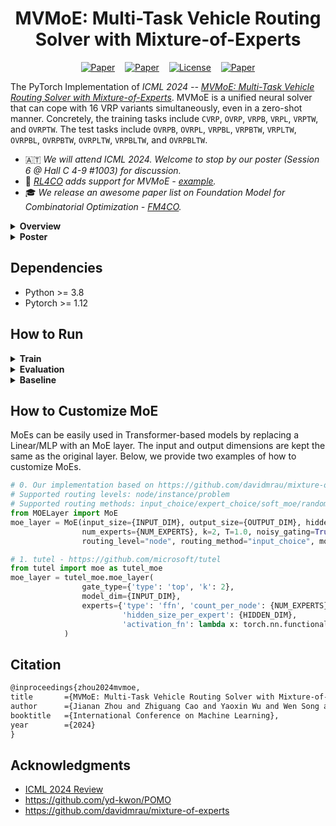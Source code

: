 <h1 align="center"> MVMoE: Multi-Task Vehicle Routing Solver with Mixture-of-Experts </h1>

<p align="center">
      <a href="https://openreview.net/forum?id=lsQnneYa8p"><img src="https://img.shields.io/static/v1?label=OpenReview&message=Forum&color=green&style=flat-square" alt="Paper"></a>&nbsp;&nbsp;&nbsp;&nbsp;<a href="https://arxiv.org/pdf/2405.01029"><img src="https://img.shields.io/static/v1?label=arXiv&message=PDF&color=yellow&style=flat-square" alt="Paper"></a>&nbsp;&nbsp;&nbsp;&nbsp;<a href=""><img alt="License" src="https://img.shields.io/static/v1?label=ICML'24&message=Vienna&color=9cf&style=flat-square"></a>&nbsp;&nbsp;&nbsp;&nbsp;<a href="https://github.com/RoyalSkye/Routing-MVMoE/blob/main/LICENSE"><img src="https://img.shields.io/static/v1?label=License&message=MIT&color=orange&style=flat-square" alt="Paper"></a>
  </p>

The PyTorch Implementation of *ICML 2024 -- [MVMoE: Multi-Task Vehicle Routing Solver with Mixture-of-Experts](https://arxiv.org/pdf/2405.01029)*. MVMoE is a unified neural solver that can cope with 16 VRP variants simultaneously, even in a zero-shot manner. Concretely, the training tasks include `CVRP`, `OVRP`, `VRPB`, `VRPL`, `VRPTW`, and `OVRPTW`. The test tasks include `OVRPB`, `OVRPL`, `VRPBL`, `VRPBTW`, `VRPLTW`, `OVRPBL`, `OVRPBTW`, `OVRPLTW`, `VRPBLTW`, and `OVRPBLTW`. 

* 🇦🇹 *We will attend ICML 2024. Welcome to stop by our poster (Session 6 @ Hall C 4-9 #1003) for discussion.*
* 🚀 *[RL4CO](https://github.com/ai4co/rl4co) adds support for MVMoE - [example](https://github.com/ai4co/rl4co/blob/main/examples/other/1-mtvrp.ipynb).*
* 🎓 *We release an awesome paper list on Foundation Model for Combinatorial Optimization - [FM4CO](https://github.com/ai4co/awesome-fm4co).*

<details>
    <summary><strong>Overview</strong></summary>
<p align="center"><img src="./assets/mvmoe.png" width=95%></p>
</details>

<details>
    <summary><strong>Poster</strong></summary>
<p align="center"><img src="./assets/Poster_ICML24.png" width=95%></p>
</details>

## Dependencies

* Python >= 3.8
* Pytorch >= 1.12

## How to Run

<details>
    <summary><strong>Train</strong></summary>


```shell
# Default: --problem_size=100 --pomo_size=100 --gpu_id=0
# 0. POMO
python train.py --problem={PROBLEM} --model_type=SINGLE

# 1. POMO-MTL
python train.py --problem=Train_ALL --model_type=MTL

# 2. MVMoE/4E 
python train.py --problem=Train_ALL --model_type=MOE --num_experts=4 --routing_level=node --routing_method=input_choice

# 3. MVMoE/4E-L
python train.py --problem=Train_ALL --model_type=MOE_LIGHT --num_experts=4 --routing_level=node --routing_method=input_choice
```

</details>

<details>
    <summary><strong>Evaluation</strong></summary>


```shell
# 0. POMO
python test.py --problem={PROBLEM} --model_type=SINGLE --checkpoint={MODEL_PATH}

# 1. POMO-MTL
python test.py --problem=ALL --model_type=MTL --checkpoint={MODEL_PATH}

# 2. MVMoE/4E
python test.py --problem=ALL --model_type=MOE --num_experts=4 --routing_level=node --routing_method=input_choice --checkpoint={MODEL_PATH}

# 3. MVMoE/4E-L
python test.py --problem=ALL --model_type=MOE_LIGHT --num_experts=4 --routing_level=node --routing_method=input_choice --checkpoint={MODEL_PATH}

# 4. Evaluation on CVRPLIB
python test.py --problem=CVRP --model_type={MODEL_TYPE} --checkpoint={MODEL_PATH} --test_set_path=../data/CVRP-LIB
```

</details>

<details>
    <summary><strong>Baseline</strong></summary>


```shell
# 0. LKH3 - Support for ["CVRP", "OVRP", "VRPL", "VRPTW"]
python LKH_baseline.py --problem={PROBLEM} --datasets={DATASET_PATH} -n=1000 --cpus=32 -runs=1 -max_trials=10000

# 1. HGS - Support for ["CVRP", "VRPTW"]
python HGS_baseline.py --problem={PROBLEM} --datasets={DATASET_PATH} -n=1000 --cpus=32 -max_iteration=20000

# 2. OR-Tools - Support for all 16 VRP variants
python OR-Tools_baseline.py --problem={PROBLEM} --datasets={DATASET_PATH} -n=1000 --cpus=32 -timelimit=20
```

</details>


## How to Customize MoE

MoEs can be easily used in Transformer-based models by replacing a Linear/MLP with an MoE layer. The input and output dimensions are kept the same as the original layer. Below, we provide two examples of how to customize MoEs.

```python
# 0. Our implementation based on https://github.com/davidmrau/mixture-of-experts
# Supported routing levels: node/instance/problem
# Supported routing methods: input_choice/expert_choice/soft_moe/random (only for node/instance gating levels)
from MOELayer import MoE
moe_layer = MoE(input_size={INPUT_DIM}, output_size={OUTPUT_DIM}, hidden_size={HIDDEN_DIM},
                num_experts={NUM_EXPERTS}, k=2, T=1.0, noisy_gating=True, 
                routing_level="node", routing_method="input_choice", moe_model="MLP")

# 1. tutel - https://github.com/microsoft/tutel
from tutel import moe as tutel_moe
moe_layer = tutel_moe.moe_layer(
                gate_type={'type': 'top', 'k': 2},
                model_dim={INPUT_DIM},
                experts={'type': 'ffn', 'count_per_node': {NUM_EXPERTS},
                         'hidden_size_per_expert': {HIDDEN_DIM},
                         'activation_fn': lambda x: torch.nn.functional.relu(x)},
            )
```


## Citation

```tex
@inproceedings{zhou2024mvmoe,
title       ={MVMoE: Multi-Task Vehicle Routing Solver with Mixture-of-Experts},
author      ={Jianan Zhou and Zhiguang Cao and Yaoxin Wu and Wen Song and Yining Ma and Jie Zhang and Chi Xu},
booktitle   ={International Conference on Machine Learning},
year        ={2024}
}
```

## Acknowledgments

* [ICML 2024 Review](https://github.com/RoyalSkye/Routing-MVMoE/blob/main/assets/Reviews_ICML24.md)
* https://github.com/yd-kwon/POMO
* https://github.com/davidmrau/mixture-of-experts
